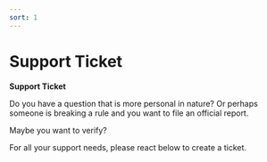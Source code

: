 ```yaml
---
sort: 1
---
```


# Support Ticket

**__Support Ticket__**

Do you have a question that is more personal in nature?  Or perhaps someone is breaking a rule and you want to file an official report.

Maybe you want to verify?

For all your support needs, please react below to create a ticket.
